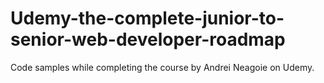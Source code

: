 # Udemy-the-complete-junior-to-senior-web-developer-roadmap
Code samples while completing the course by Andrei Neagoie on Udemy.
